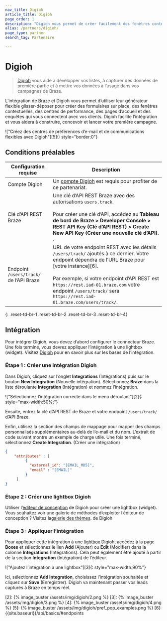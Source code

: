 ```yaml
---
nav_title: Digioh
article_title: Digioh
page_order: 1
description: "Digioh vous permet de créer facilement des fenêtres contextuelles, des formulaires, des enquêtes et des centres de préférences de communication qui favorisent l’engagement réel dans vos campagnes de Braze."
alias: /partners/digioh/
page_type: partner
search_tag: Partenaire

---
```


# Digioh

> [Digioh](https://www.digioh.com/) vous aide à développer vos listes, à capturer des données de première partie et à mettre vos données à l’usage dans vos campagnes de Braze.

L’intégration de Braze et Digioh vous permet d’utiliser leur générateur flexible glisser-déposer pour créer des formulaires sur place, des fenêtres contextuelles, des centres de performance, des pages d’accueil et des enquêtes qui vous connectent avec vos clients. Digioh facilite l’intégration et vous aidera à construire, concevoir et lancer votre première campagne.

!["Créez des centres de préférences d’e-mail et de communications flexibles avec Digioh"][5]{: style="border:0"}

## Conditions préalables

| Configuration requise | Description |
|---|---|
|Compte Digioh | Un [compte Digioh](https://www.digioh.com/) est requis pour profiter de ce partenariat. |
| Clé d’API REST Braze | Une clé d’API REST Braze avec des autorisations `users.track`. <br><br> Pour créer une clé d’API, accédez au **Tableau de bord de Braze > Developer Console > REST API Key (Clé d’API REST) > Create New API Key (Créer une nouvelle clé d’API)**. .|
| Endpoint `/users/track/` de l’API Braze | URL de votre endpoint REST avec les détails `/users/track/` ajoutés à ce dernier. Votre endpoint dépendra de l’URL Braze pour [votre instance][6].<br><br>Par exemple, si votre endpoint d’API REST est `https://rest.iad-01.braze.com` votre endpoint `/users/track/` sera `https://rest.iad-01.braze.com/users/track/`. |
{: .reset-td-br-1 .reset-td-br-2 .reset-td-br-3  .reset-td-br-4}

## Intégration 

Pour intégrer Digioh, vous devez d’abord configurer le connecteur Braze. Une fois terminé, vous devrez appliquer l’intégration à une lightbox (widget). Visitez [Digioh](https://help.digioh.com/knowledgebase/digioh-integration-basics/) pour en savoir plus sur les bases de l’intégration.

### Étape 1 : Créer une intégration Digioh 

Dans Digioh, cliquez sur l’onglet **Integrations** (Intégrations) puis sur le bouton **New Integration** (Nouvelle intégration). Sélectionnez **Braze** dans la liste déroulante **Integration** (Intégration) et nommez l’intégration. 

!["Sélectionnez l’intégration correcte dans le menu déroulant"][2]{: style="max-width:50%;"}

Ensuite, entrez la clé d’API REST de Braze et votre endpoint `/users/track/` d’API Braze. 

Enfin, utilisez la section des champs de mappage pour mapper des champs personnalisés supplémentaires au-delà de l’e-mail et du nom. L’extrait de code suivant montre un exemple de charge utile. Une fois terminé, sélectionnez **Create Integration**. (Créer une intégration)

```json
{
    "attributes" : [
         {
           "external_id": "[EMAIL_MD5]",
           "email" : "[EMAIL]"
         }
     ]
}
```

### Étape 2 : Créer une lightbox Digioh

Utiliser l’[éditeur de conception](https://help.digioh.com/knowledgebase/digioh-platform-training-videos-video-series-getting-started-with-digioh/) de Digioh pour créer une lightbox (widget). <br>
Vous souhaitez voir une galerie de méthodes d’exploiter l’éditeur de conception ? Visitez la[galerie des thèmes](https://www.digioh.com/theme-gallery). de Digioh

### Étape 3 : Appliquer l’intégration

Pour appliquer cette intégration à une [lightbox](https://help.digioh.com/knowledgebase/digioh-platform-training-videos-video-series-getting-started-with-digioh/) Digioh, accédez à la page **Boxes** et sélectionnez le lien **Add** (Ajouter) ou **Edit** (Modifier) dans la colonne **Integrations** (Intégrations). Cela peut également être ajouté à partir de la section **Integration** (Intégration) de l’éditeur.

!["Ajoutez l’intégration à une lightbox"][3]{: style="max-width:90%"}

Ici, sélectionnez **Add Integration**, choisissez l’intégration souhaitée et cliquez sur **Save** (Enregistrer). Digioh va maintenant passer vos leads capturés à Braze en temps réel.

[2]: {% image_buster /assets/img/digioh/2.png %}
[3]: {% image_buster /assets/img/digioh/3.png %}
[4]: {% image_buster /assets/img/digioh/4.png %}
[5]: {% image_buster /assets/img/digioh/pref_pop_examples.png %}
[6]: {{site.baseurl}}/api/basics/#endpoints